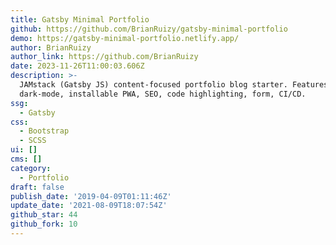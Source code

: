 ```yaml
---
title: Gatsby Minimal Portfolio
github: https://github.com/BrianRuizy/gatsby-minimal-portfolio
demo: https://gatsby-minimal-portfolio.netlify.app/
author: BrianRuizy
author_link: https://github.com/BrianRuizy
date: 2023-11-26T11:00:03.606Z
description: >-
  JAMstack (Gatsby JS) content-focused portfolio blog starter. Features include
  dark-mode, installable PWA, SEO, code highlighting, form, CI/CD.
ssg:
  - Gatsby
css:
  - Bootstrap
  - SCSS
ui: []
cms: []
category:
  - Portfolio
draft: false
publish_date: '2019-04-09T01:11:46Z'
update_date: '2021-08-09T18:07:54Z'
github_star: 44
github_fork: 10
---
```

